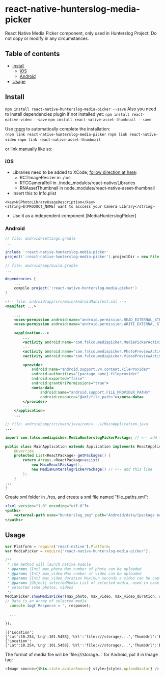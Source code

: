 # react-native-hunterslog-media-picker
React Native Media Picker component, only used in Hunterslog Project. Do not copy or modify in any circumstances.

## Table of contents
- [Install](#install)
  - [iOS](#ios)
  - [Android](#android)
- [Usage](#usage)

## Install

`npm install react-native-hunterslog-media-picker --save`
Also you need to install dependencies plugin if not installed yet:
`npm install react-native-video --save`
`npm install react-native-asset-thumbnail --save`

Use [rnpm](https://github.com/rnpm/rnpm) to automatically complete the installation:  
`rnpm link react-native-hunterslog-media-picker`
`rnpm link react-native-video`
`rnpm link react-native-asset-thumbnail`

or link manually like so:

### iOS
- Libraries need to be added to XCode, [follow direction at here](https://facebook.github.io/react-native/docs/linking-libraries-ios.html):
  - RCTImageResizer in ./ios
  - RTCCameraRoll in ./node_modules/react-native/Libraries
  - RNAssetThumbnail in node_modules/react-native-asset-thumbnail
- Insert this to Info.plist
```Info.plist
<key>NSPhotoLibraryUsageDescription</key>
<string>$(PRODUCT_NAME) want to acccess your Camera Library</string>
```
- Use it as a independent component [MediaHunterslogPicker]

### Android
```gradle
// file: android/settings.gradle
...

include ':react-native-hunterslog-media-picker'
project(':react-native-hunterslog-media-picker').projectDir = new File(settingsDir, '../node_modules/react-native-hunterslog-media-picker/android')
```
```gradle
// file: android/app/build.gradle
...

dependencies {
    ...
    compile project(':react-native-hunterslog-media-picker')
}
```
```xml
<!-- file: android/app/src/main/AndroidManifest.xml -->
<manifest ...>

	...
    <uses-permission android:name="android.permission.READ_EXTERNAL_STORAGE" />
    <uses-permission android:name="android.permission.WRITE_EXTERNAL_STORAGE" />

    <application...>
    	...
        <activity android:name="com.falco.mediapicker.MediaPickerActivity" android:screenOrientation="portrait"/>
        ...
        <activity android:name="com.falco.mediapicker.PhotoPreviewActivity" />
        <activity android:name="com.falco.mediapicker.VideoPreviewActivity" />

        <provider
            android:name="android.support.v4.content.FileProvider"
            android:authorities="[package name].fileprovider"
            android:exported="false"
            android:grantUriPermissions="true">
            <meta-data
                android:name="android.support.FILE_PROVIDER_PATHS"
                android:resource="@xml/file_paths"></meta-data>
        </provider>
        ...
    </application>
    ...
```
```java
// file: android/app/src/main/java/com/<...>/MainApplication.java
...

import com.falco.mediapicker.MediaHunterslogPickerPackage; // <-- add this import

public class MainApplication extends Application implements ReactApplication {
    @Override
    protected List<ReactPackage> getPackages() {
        return Arrays.<ReactPackage>asList(
            new MainReactPackage(),
            new MediaHunterslogPickerPackage() // <-- add this line
        );
    }
...
}

```

Create xml folder in ./res, and create a xml file named "file_paths.xml":
```xml
<?xml version="1.0" encoding="utf-8"?>
<paths>
    <external-path name="hunterslog_img" path="Android/data/[package name]/files/Pictures/" />
</paths>
```

## Usage

```javascript
var Platform = require('react-native').Platform;
var MediaPicker = require('react-native-hunterslog-media-picker');

/**
 * The method will launch native module
 * @params {Int} max_photo Max number of photo can be uploaded
 * @params {Int} max_video Max number of video can be uploaded
 * @params {Int} max_video_duration Maximun seconds a video can be captured
 * @params {Object} selectedMedia List of selected media, used in case Edit or go back from Create post after
 * selected some photos, videos
 */
MediaPicker.showMediaPicker(max_photo, max_video, max_video_duration, selectedMedia, (response) => {
// Data is an Array of selected media
  console.log('Response = ', response);

  ...

});
```
```Response Model
[{'Location':{'Lat':10.254,'Lng':101.5458},'Url':'file:///storage/...','ThumbUrl':'base64String'},{'Location':{'Lat':10.254,'Lng':101.5458},'Url':'file:///storage/...','ThumbUrl':'base64String'},...]
```

The format of media file will be 'file:///storage...' for Android, put it in Image tag:
```javascript
<Image source={this.state.avatarSource} style={styles.uploadAvatar} />
```
